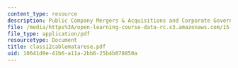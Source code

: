 ```yaml
---
content_type: resource
description: Public Company Mergers & Acquisitions and Corporate Governance
file: /media/https%3A/open-learning-course-data-rc.s3.amazonaws.com/15-649-the-law-of-mergers-and-acquisitions-spring-2003/10641d0e41b6a11a2bb625b4b078850a_class12cablematarese.pdf
file_type: application/pdf
resourcetype: Document
title: class12cablematarese.pdf
uid: 10641d0e-41b6-a11a-2bb6-25b4b078850a
---
```

